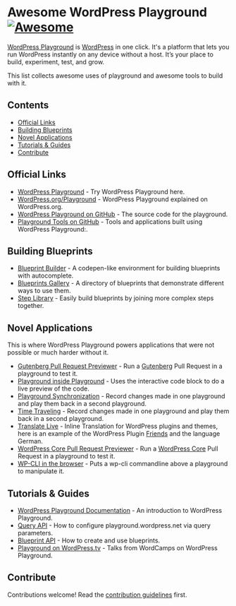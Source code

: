 # Awesome WordPress Playground [![Awesome](https://awesome.re/badge.svg)](https://awesome.re)

[WordPress Playground](https://wordpress.org/playground/) is [WordPress](https://wordpress.org/) in one click. It's a platform that lets you run WordPress instantly on any device without a host. It’s your place to build, experiment, test, and grow.

This list collects awesome uses of playground and awesome tools to build with it.

## Contents

- [Official Links](#official-links)
- [Building Blueprints](#building-blueprints)
- [Novel Applications](#novel-applications)
- [Tutorials & Guides](#tutorials--guides)
- [Contribute](#contribute)


## Official Links

- [WordPress Playground](https://playground.wordpress.net/) - Try WordPress Playground here.
- [WordPress.org/Playground](https://wordpress.org/playground/) - WordPress Playground explained on WordPress.org.
- [WordPress Playground on GitHub](https://github.com/WordPress/wordpress-playground) - The source code for the playground.
- [Playground Tools on GitHub](https://github.com/WordPress/playground-tools) - Tools and applications built using WordPress Playground:.

## Building Blueprints

- [Blueprint Builder](https://playground.wordpress.net/builder/builder.html) - A codepen-like environment for building blueprints with autocomplete.
- [Blueprints Gallery](https://github.com/WordPress/blueprints/blob/trunk/GALLERY.md) - A directory of blueprints that demonstrate different ways to use them.
- [Step Library](https://akirk.github.io/playground-step-library/) - Easily build blueprints by joining more complex steps together.

## Novel Applications

This is where WordPress Playground powers applications that were not possible or much harder without it.

- [Gutenberg Pull Request Previewer](https://playground.wordpress.net/wordpress.html) - Run a [Gutenberg](https://github.com/WordPress/gutenberg/) Pull Request in a playground to test it.
- [Playground inside Playground](https://playground.wordpress.net/#{%22landingPage%22:%22/wp-admin/post.php?post=1&action=edit%22,%22steps%22:[{%22step%22:%22login%22},{%22step%22:%22installPlugin%22,%22pluginZipFile%22:{%22resource%22:%22wordpress.org/plugins%22,%22slug%22:%22interactive-code-block%22}},{%22step%22:%22writeFile%22,%22path%22:%22/wordpress/post.txt%22,%22data%22:%22%3C!--%20wp:wordpress-playground/playground%20{\%22codeEditor\%22:true,\%22files\%22:[{\%22name\%22:\%22index.php\%22,\%22contents\%22:\%22%3C?php\\\\n/**\\\\n%20*%20Plugin%20Name:%20A%20WordPress%20plugin\\\\n%20*/\\\\nadd_action('init',%20function()%20{\\\\n%20%20update_option('blogname',%20'This%20is%20a%20Playground%20demo!');\\\\n});\%22}]}%20/--%3E%22},{%22step%22:%22runPHP%22,%22code%22:%22%3C?php%20require%20'/wordpress/wp-load.php';%20kses_remove_filters();%20wp_update_post(['ID'=%3E1,'post_title'%20=%3E%20'Playground%20Plugin%20Editor',%20'post_content'=%3Efile_get_contents('/wordpress/post.txt')]);%22}]}) - Uses the interactive code block to do a live preview of the code.
- [Playground Synchronization](https://playground.wordpress.net/demos/time-traveling.html) - Record changes made in one playground and play them back in a second playground.
- [Time Traveling](https://playground.wordpress.net/demos/time-traveling.html) - Record changes made in one playground and play them back in a second playground.
- [Translate Live](https://translate.wordpress.org/projects/wp-plugins/friends/dev/de/default/playground/) - Inline Translation for WordPress plugins and themes, here is an example of the WordPress Plugin [Friends](https://wordpress.org/plugins/friends/) and the language German.
- [WordPress Core Pull Request Previewer](https://playground.wordpress.net/wordpress.html) - Run a [WordPress Core](https://github.com/WordPress/wordpress-develop/) Pull Request in a playground to test it.
- [WP-CLI in the browser](https://playground.wordpress.net/demos/wp-cli.html) - Puts a wp-cli commandline above a playground to manipulate it.

## Tutorials & Guides

- [WordPress Playground Documentation](https://wordpress.github.io/wordpress-playground/) - An introduction to WordPress Playground.
- [Query API](https://wordpress.github.io/wordpress-playground/query-api/) - How to configure playground.wordpress.net via query parameters.
- [Blueprint API](https://wordpress.github.io/wordpress-playground/blueprints-api/index) - How to create and use blueprints.
- [Playground on WordPress.tv](https://wordpress.tv/tag/wordpress-playground/) - Talks from WordCamps on WordPress Playground.

## Contribute

Contributions welcome! Read the [contribution guidelines](contributing.md) first.
